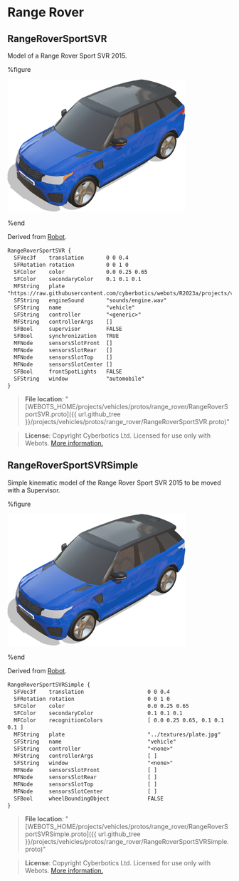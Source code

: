 # Range Rover

## RangeRoverSportSVR

Model of a Range Rover Sport SVR 2015.

%figure

![RangeRoverSportSVR](images/range_rover/RangeRoverSportSVR.thumbnail.png)

%end

Derived from [Robot](../reference/robot.md).

```
RangeRoverSportSVR {
  SFVec3f    translation       0 0 0.4
  SFRotation rotation          0 0 1 0
  SFColor    color             0.0 0.25 0.65
  SFColor    secondaryColor    0.1 0.1 0.1
  MFString   plate             "https://raw.githubusercontent.com/cyberbotics/webots/R2023a/projects/vehicles/protos/textures/plate.jpg"
  SFString   engineSound       "sounds/engine.wav"
  SFString   name              "vehicle"
  SFString   controller        "<generic>"
  MFString   controllerArgs    []
  SFBool     supervisor        FALSE
  SFBool     synchronization   TRUE
  MFNode     sensorsSlotFront  []
  MFNode     sensorsSlotRear   []
  MFNode     sensorsSlotTop    []
  MFNode     sensorsSlotCenter []
  SFBool     frontSpotLights   FALSE
  SFString   window            "automobile"
}
```

> **File location**: "[WEBOTS\_HOME/projects/vehicles/protos/range\_rover/RangeRoverSportSVR.proto]({{ url.github_tree }}/projects/vehicles/protos/range_rover/RangeRoverSportSVR.proto)"

> **License**: Copyright Cyberbotics Ltd. Licensed for use only with Webots.
[More information.](https://cyberbotics.com/webots_assets_license)

## RangeRoverSportSVRSimple

Simple kinematic model of the Range Rover Sport SVR 2015 to be moved with a Supervisor.

%figure

![RangeRoverSportSVRSimple](images/range_rover/RangeRoverSportSVRSimple.thumbnail.png)

%end

Derived from [Robot](../reference/robot.md).

```
RangeRoverSportSVRSimple {
  SFVec3f    translation                    0 0 0.4
  SFRotation rotation                       0 0 1 0
  SFColor    color                          0.0 0.25 0.65
  SFColor    secondaryColor                 0.1 0.1 0.1
  MFColor    recognitionColors              [ 0.0 0.25 0.65, 0.1 0.1 0.1 ]
  MFString   plate                          "../textures/plate.jpg"
  SFString   name                           "vehicle"
  SFString   controller                     "<none>"
  MFString   controllerArgs                 [ ]
  SFString   window                         "<none>"
  MFNode     sensorsSlotFront               [ ]
  MFNode     sensorsSlotRear                [ ]
  MFNode     sensorsSlotTop                 [ ]
  MFNode     sensorsSlotCenter              [ ]
  SFBool     wheelBoundingObject            FALSE
}
```

> **File location**: "[WEBOTS\_HOME/projects/vehicles/protos/range\_rover/RangeRoverSportSVRSimple.proto]({{ url.github_tree }}/projects/vehicles/protos/range_rover/RangeRoverSportSVRSimple.proto)"

> **License**: Copyright Cyberbotics Ltd. Licensed for use only with Webots.
[More information.](https://cyberbotics.com/webots_assets_license)

